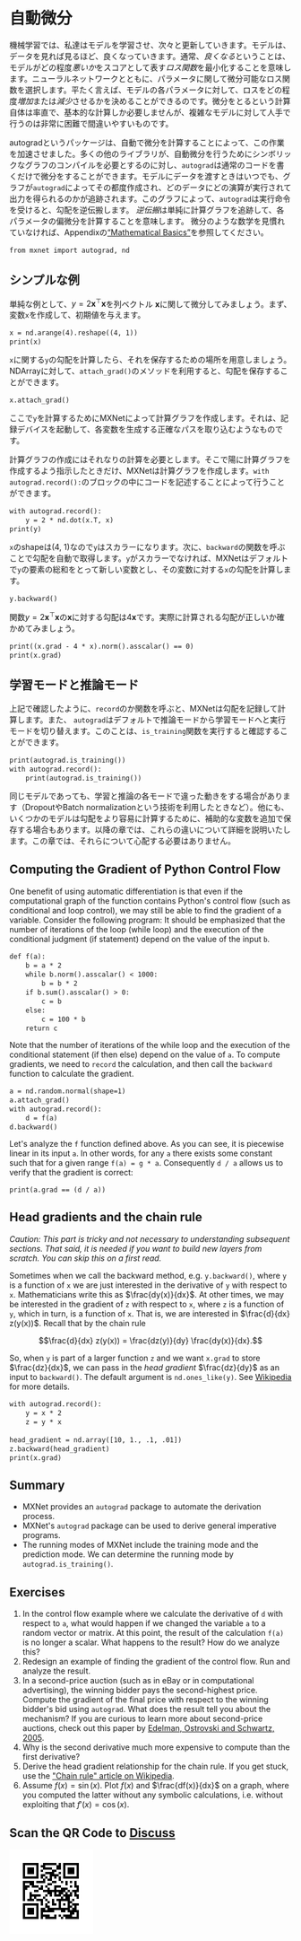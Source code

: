 # 自動微分

機械学習では、私達はモデルを学習させ、次々と更新していきます。モデルは、データを見れば見るほど、良くなっていきます。通常、*良くなる*ということは、モデルがどの程度*悪いか*をスコアとして表す*ロス関数*を最小化することを意味します。ニューラルネットワークとともに、パラメータに関して微分可能なロス関数を選択します。平たく言えば、モデルの各パラメータに対して、ロスをどの程度*増加*または*減少*させるかを決めることができるのです。微分をとるという計算自体は率直で、基本的な計算しか必要しませんが、複雑なモデルに対して人手で行うのは非常に困難で間違いやすいものです。

autogradというパッケージは、自動で微分を計算することによって、この作業を加速させました。多くの他のライブラリが、自動微分を行うためにシンボリックなグラフのコンパイルを必要とするのに対し、`autograd`は通常のコードを書くだけで微分をすることができます。モデルにデータを渡すときはいつでも、グラフが`autograd`によってその都度作成され、どのデータにどの演算が実行されて出力を得られるのかが追跡されます。このグラフによって、`autograd`は実行命令を受けると、勾配を逆伝搬します。
*逆伝搬*は単純に計算グラフを追跡して、各パラメータの偏微分を計算することを意味します。
微分のような数学を見慣れていなければ、Appendixの[“Mathematical Basics”](../chapter_appendix/math.md)を参照してください。

```{.python .input  n=1}
from mxnet import autograd, nd
```

## シンプルな例

単純な例として、$y = 2\mathbf{x}^{\top}\mathbf{x}$を列ベクトル $\mathbf{x}$に関して微分してみましょう。まず、変数`x`を作成して、初期値を与えます。

```{.python .input  n=2}
x = nd.arange(4).reshape((4, 1))
print(x)
```

``x``に関する``y``の勾配を計算したら、それを保存するための場所を用意しましょう。NDArrayに対して、``attach_grad()``のメソッドを利用すると、勾配を保存することができます。


```{.python .input  n=3}
x.attach_grad()
```

ここで``y``を計算するためにMXNetによって計算グラフを作成します。それは、記録デバイスを起動して、各変数を生成する正確なパスを取り込むようなものです。

計算グラフの作成にはそれなりの計算を必要とします。そこで陽に計算グラフを作成するよう指示したときだけ、MXNetは計算グラフを作成します。``with autograd.record():``のブロックの中にコードを記述することによって行うことができます。


```{.python .input  n=4}
with autograd.record():
    y = 2 * nd.dot(x.T, x)
print(y)
```

`x`のshapeは(4, 1)なので`y`はスカラーになります。次に、`backward`の関数を呼ぶことで勾配を自動で取得します。`y`がスカラーでなければ、MXNetはデフォルトで`y`の要素の総和をとって新しい変数とし、その変数に対する`x`の勾配を計算します。

```{.python .input  n=5}
y.backward()
```

関数$y = 2\mathbf{x}^{\top}\mathbf{x}$の$\mathbf{x}$に対する勾配は$4\mathbf{x}$です。実際に計算される勾配が正しいか確かめてみましょう。

```{.python .input  n=6}
print((x.grad - 4 * x).norm().asscalar() == 0)
print(x.grad)
```

## 学習モードと推論モード

上記で確認したように、`record`のか関数を呼ぶと、MXNetは勾配を記録して計算します。また、
`autograd`はデフォルトで推論モードから学習モードへと実行モードを切り替えます。このことは、`is_training`関数を実行すると確認することができます。

```{.python .input  n=7}
print(autograd.is_training())
with autograd.record():
    print(autograd.is_training())
```

同じモデルであっても、学習と推論の各モードで違った動きをする場合があります（DropoutやBatch normalizationという技術を利用したときなど）。他にも、いくつかのモデルは勾配をより容易に計算するために、補助的な変数を追加で保存する場合もあります。以降の章では、これらの違いについて詳細を説明いたします。この章では、それらについて心配する必要はありません。


## Computing the Gradient of Python Control Flow

One benefit of using automatic differentiation is that even if the computational graph of the function contains Python's control flow (such as conditional and loop control), we may still be able to find the gradient of a variable. Consider the following program:  It should be emphasized that the number of iterations of the loop (while loop) and the execution of the conditional judgment (if statement) depend on the value of the input `b`.

```{.python .input  n=8}
def f(a):
    b = a * 2
    while b.norm().asscalar() < 1000:
        b = b * 2
    if b.sum().asscalar() > 0:
        c = b
    else:
        c = 100 * b
    return c
```

Note that the number of iterations of the while loop and the execution of the conditional statement (if then else) depend on the value of `a`. To compute gradients, we need to `record` the calculation, and then call the `backward` function to calculate the gradient.

```{.python .input  n=9}
a = nd.random.normal(shape=1)
a.attach_grad()
with autograd.record():
    d = f(a)
d.backward()
```

Let's analyze the `f` function defined above. As you can see, it is piecewise linear in its input `a`. In other words, for any `a` there exists some constant such that for a given range `f(a) = g * a`. Consequently `d / a` allows us to verify that the gradient is correct:

```{.python .input  n=10}
print(a.grad == (d / a))
```

## Head gradients and the chain rule

*Caution: This part is tricky and not necessary to understanding subsequent sections. That said, it is needed if you want to build new layers from scratch. You can skip this on a first read.*

Sometimes when we call the backward method, e.g. `y.backward()`, where
`y` is a function of `x` we are just interested in the derivative of
`y` with respect to `x`. Mathematicians write this as
$\frac{dy(x)}{dx}$. At other times, we may be interested in the
gradient of `z` with respect to `x`, where `z` is a function of `y`,
which in turn, is a function of `x`. That is, we are interested in
$\frac{d}{dx} z(y(x))$. Recall that by the chain rule

$$\frac{d}{dx} z(y(x)) = \frac{dz(y)}{dy} \frac{dy(x)}{dx}.$$

So, when ``y`` is part of a larger function ``z`` and we want ``x.grad`` to store $\frac{dz}{dx}$, we can pass in the *head gradient* $\frac{dz}{dy}$ as an input to ``backward()``. The default argument is ``nd.ones_like(y)``. See [Wikipedia](https://en.wikipedia.org/wiki/Chain_rule) for more details.

```{.python .input  n=11}
with autograd.record():
    y = x * 2
    z = y * x

head_gradient = nd.array([10, 1., .1, .01])
z.backward(head_gradient)
print(x.grad)
```

## Summary

* MXNet provides an `autograd` package to automate the derivation process.
* MXNet's `autograd` package can be used to derive general imperative programs.
* The running modes of MXNet include the training mode and the prediction mode. We can determine the running mode by `autograd.is_training()`.

## Exercises

1. In the control flow example where we calculate the derivative of `d` with respect to `a`, what would happen if we changed the variable `a` to a random vector or matrix. At this point, the result of the calculation `f(a)` is no longer a scalar. What happens to the result? How do we analyze this?
1. Redesign an example of finding the gradient of the control flow. Run and analyze the result.
1. In a second-price auction (such as in eBay or in computational advertising), the winning bidder pays the second-highest price. Compute the gradient of the final price with respect to the winning bidder's bid using `autograd`. What does the result tell you about the mechanism? If you are curious to learn more about second-price auctions, check out this paper by [Edelman, Ostrovski and Schwartz, 2005](https://www.benedelman.org/publications/gsp-060801.pdf).
1. Why is the second derivative much more expensive to compute than the first derivative?
1. Derive the head gradient relationship for the chain rule. If you get stuck, use the ["Chain rule" article on Wikipedia](https://en.wikipedia.org/wiki/Chain_rule).
1. Assume $f(x) = \sin(x)$. Plot $f(x)$ and $\frac{df(x)}{dx}$ on a graph, where you computed the latter without any symbolic calculations, i.e. without exploiting that $f'(x) = \cos(x)$.

## Scan the QR Code to [Discuss](https://discuss.mxnet.io/t/2318)

![](../img/qr_autograd.svg)
